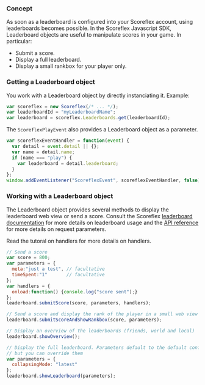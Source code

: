 ### Concept ###

As soon as a leaderboard is configured into your Scoreflex account, using 
leaderboards becomes possible. In the Scoreflex Javascript SDK, Leaderboard 
objects are useful to manipulate scores in your game. In particular:
- Submit a score.
- Display a full leaderboard.
- Display a small rankbox for your player only.

### Getting a Leaderboard object ###

You work with a Leaderboard object by directly instanciating it. Example:

````javascript
var scoreflex = new Scoreflex(/* ... */);
var leaderboardId = "myLeaderboardName";
var leaderboard = scoreflex.Leaderboards.get(leaderboardId);
````

The `ScoreflexPlayEvent` also provides a Leaderboard object as a parameter.

````javascript
var scoreflexEventHandler = function(event) {
  var detail = event.detail || {};
  var name = detail.name;
  if (name === "play") {
    var leaderboard = detail.leaderboard;
  }
};
window.addEventListener("ScoreflexEvent", scoreflexEventHandler, false);
````

### Working with a Leaderboard object ###

The Leaderboard object provides several methods to display the leaderboard
web view or send a score.
Consult the Scoreflex [leaderboard documentation](http://developer.scoreflex.com/docs/guide/leaderboards/concepts)
for more details on leaderboard usage and the [API reference](http://developer.scoreflex.com/docs/reference/api/v1#ScoresService)
for more details on request parameters.

Read the tutoral on handlers for more details on handlers.

````javascript
// Send a score
var score = 800;
var parameters = {
  meta:"just a test", // facultative
  timeSpent:"1"       // facultative
};
var handlers = {
  onload:function() {console.log("score sent");}
};
leaderboard.submitScore(score, parameters, handlers);
````

````javascript
// Send a score and display the rank of the player in a small web view
leaderboard.submitScoreAndShowRankbox(score, parameters);
````

````javascript
// Display an overview of the leaderboards (friends, world and local)
leaderboard.showOverview();

// Display the full leaderboard. Parameters default to the default configuration
// but you can override them
var parameters = {
  collapsingMode: "latest"
};
leaderboard.showLeaderboard(parameters);
````